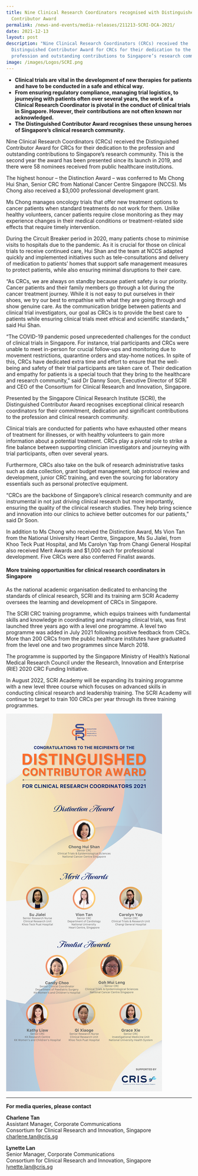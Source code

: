 ```yaml
---
title: Nine Clinical Research Coordinators recognised with Distinguished
  Contributor Award
permalink: /news-and-events/media-releases/211213-SCRI-DCA-2021/
date: 2021-12-13
layout: post
description: "Nine Clinical Research Coordinators (CRCs) received the
  Distinguished Contributor Award for CRCs for their dedication to the
  profession and outstanding contributions to Singapore’s research community. "
image: /images/Logos/SCRI.png
---
```

*   __Clinical trials are vital in the development of new therapies for patients and have to be conducted in a safe and ethical way.__
*   __From ensuring regulatory compliance, managing trial logistics, to journeying with patients often over several years, the work of a Clinical Research Coordinator is pivotal in the conduct of clinical trials in Singapore. However, their contributions are not often known nor acknowledged.__
*   __The Distinguished Contributor Award recognises these unsung heroes of Singapore’s clinical research community.__

Nine Clinical Research Coordinators (CRCs) received the Distinguished Contributor Award for CRCs for their dedication to the profession and outstanding contributions to Singapore’s research community. This is the second year the award has been presented since its launch in 2019, and there were 58 nominees received from public healthcare institutions.

The highest honour – the Distinction Award – was conferred to Ms Chong Hui Shan, Senior CRC from National Cancer Centre Singapore (NCCS). Ms Chong also received a $3,000 professional development grant.

Ms Chong manages oncology trials that offer new treatment options to cancer patients when standard treatments do not work for them. Unlike healthy volunteers, cancer patients require close monitoring as they may experience changes in their medical conditions or treatment-related side effects that require timely intervention.

During the Circuit Breaker period in 2020, many patients chose to minimise visits to hospitals due to the pandemic. As it is crucial for those on clinical trials to receive continued care, Hui Shan and the team at NCCS adapted quickly and implemented initiatives such as tele-consultations and delivery of medication to patients’ homes that support safe management measures to protect patients, while also ensuring minimal disruptions to their care.

“As CRCs, we are always on standby because patient safety is our priority. Cancer patients and their family members go through a lot during the cancer treatment journey. While it is not easy to put ourselves in their shoes, we try our best to empathise with what they are going through and show genuine care. As the communication bridge between patients and clinical trial investigators, our goal as CRCs is to provide the best care to patients while ensuring clinical trials meet ethical and scientific standards,” said Hui Shan.

“The COVID-19 pandemic posed unprecedented challenges for the conduct of clinical trials in Singapore. For instance, trial participants and CRCs were unable to meet in-person for crucial follow-ups and monitoring due to movement restrictions, quarantine orders and stay-home notices. In spite of this, CRCs have dedicated extra time and effort to ensure that the well-being and safety of their trial participants are taken care of. Their dedication and empathy for patients is a special touch that they bring to the healthcare and research community,” said Dr Danny Soon, Executive Director of SCRI and CEO of the Consortium for Clinical Research and Innovation, Singapore.

Presented by the Singapore Clinical Research Institute (SCRI), the Distinguished Contributor Award recognises exceptional clinical research coordinators for their commitment, dedication and significant contributions to the profession and clinical research community.

Clinical trials are conducted for patients who have exhausted other means of treatment for illnesses, or with healthy volunteers to gain more information about a potential treatment. CRCs play a pivotal role to strike a fine balance between supporting clinician investigators and journeying with trial participants, often over several years.

Furthermore, CRCs also take on the bulk of research administrative tasks such as data collection, grant budget management, lab protocol review and development, junior CRC training, and even the sourcing for laboratory essentials such as personal protective equipment.

“CRCs are the backbone of Singapore’s clinical research community and are instrumental in not just driving clinical research but more importantly, ensuring the quality of the clinical research studies. They help bring science and innovation into our clinics to achieve better outcomes for our patients,” said Dr Soon.

In addition to Ms Chong who received the Distinction Award, Ms Vion Tan from the National University Heart Centre, Singapore, Ms Su Jialei, from Khoo Teck Puat Hospital, and Ms Carolyn Yap from Changi General Hospital also received Merit Awards and $1,000 each for professional development. Five CRCs were also conferred Finalist awards.

#### **More training opportunities for clinical research coordinators in Singapore**

As the national academic organisation dedicated to enhancing the standards of clinical research, SCRI and its training arm SCRI Academy oversees the learning and development of CRCs in Singapore.

The SCRI CRC training programme, which equips trainees with fundamental skills and knowledge in coordinating and managing clinical trials, was first launched three years ago with a level one programme. A level two programme was added in July 2021 following positive feedback from CRCs. More than 200 CRCs from the public healthcare institutes have graduated from the level one and two programmes since March 2018.

The programme is supported by the Singapore Ministry of Health’s National Medical Research Council under the Research, Innovation and Enterprise (RIE) 2020 CRC Funding Initiative.

In August 2022, SCRI Academy will be expanding its training programme with a new level three course which focuses on advanced skills in conducting clinical research and leadership training. The SCRI Academy will continue to target to train 100 CRCs per year through its three training programmes.

![](/images/Resources_Media/2022/211213_DCA2021/SCRI%20Distinguished%20Contributor%20Award%202021.png)

---
**For media queries, please contact**

**Charlene Tan**
<br>Assistant Manager, Corporate Communications
<br>Consortium for Clinical Research and Innovation, Singapore
<br>charlene.tan@cris.sg

**Lynette Lan**
<br>Senior Manager, Corporate Communications
<br>Consortium for Clinical Research and Innovation, Singapore
<br>lynette.lan@cris.sg